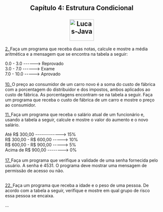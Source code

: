 <h2 align="center">
  Capítulo 4: Estrutura Condicional <br>
  <br>
  <img align="center" alt="Lucas-Java" height="70" width="80" src="https://cdn.jsdelivr.net/gh/devicons/devicon/icons/java/java-original.svg" />
</h2>
<a href="https://github.com/LucasCostaMrq/DisciplinaPoo2023.2/blob/main/Lista02/Quest%C3%B5es%20Propostas/Cap%C3%ADtulo%204/Q2P/src/br/edu/principal/Principal.java">2. </a>Faça um programa que receba duas notas, calcule e mostre a média aritmética e a mensagem que se encontra na tabela a seguir:

0.0 - 3.0 ------> Reprovado<br>
3.0 - 7.0 ------> Exame<br>
7.0 - 10.0 -----> Aprovado<br><br>
<a href="https://github.com/LucasCostaMrq/DisciplinaPoo2023.2/blob/main/Lista02/Quest%C3%B5es%20Propostas/Cap%C3%ADtulo%204/Q10P/src/br/edu/principal/Principal.java">10. </a>O preço ao consumidor de um carro novo é a soma do custo de fábrica com a porcentagem do distribuidor e dos impostos, ambos aplicados ao custo de fábrica. As porcentagens encontram-se na tabela a seguir. Faça um programa que receba o custo de fábrica de um carro e mostre o preço ao consumidor.<br>

<a href="https://github.com/LucasCostaMrq/DisciplinaPoo2023.2/blob/main/Lista02/Quest%C3%B5es%20Propostas/Cap%C3%ADtulo%204/Q11P/src/br/edu/principal/Principal.java">11. </a>Faça um programa que receba o salário atual de um funcionário e, usando a tabela a seguir, calcule e mostre o valor do aumento e o novo salário.<br>

Até R$ 300,00 -------------> 15%<br>
R$ 300,00 - R$ 600,00 -----> 10%<br>
R$ 600,00 - R$ 900,00 -----> 5%<br>
Acima de R$ 900,00 --------> 0% <br><br>
<a href="https://github.com/LucasCostaMrq/DisciplinaPoo2023.2/blob/main/Lista02/Quest%C3%B5es%20Propostas/Cap%C3%ADtulo%204/Q17P/src/br/edu/principal/Principal.java">17. </a>Faça um programa que verifique a validade de uma senha fornecida pelo usuário. A senha é 4531. O programa deve mostrar uma mensagem de permissão de acesso ou não.<br><br>

<a href="https://github.com/LucasCostaMrq/DisciplinaPoo2023.2/blob/main/Lista02/Quest%C3%B5es%20Propostas/Cap%C3%ADtulo%204/Q22P/src/br/edu/principal/Principal.java">22. </a>Faça um programa que receba a idade e o peso de uma pessoa. De acordo com a tabela a seguir, verifique e mostre em qual grupo de risco essa pessoa se encaixa.

...
